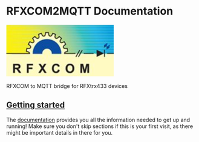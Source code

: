 # RFXCOM2MQTT Documentation

[![RFXCOM](rfxcom.png)](http://www.rfxcom.com)

RFXCOM to MQTT bridge for RFXtrx433 devices

## [Getting started](https://rfxcom2mqtt.github.io/documentation/)
The [documentation](https://rfxcom2mqtt.github.io/documentation/) provides you all the information needed to get up and running! Make sure you don't skip sections if this is your first visit, as there might be important details in there for you.